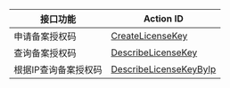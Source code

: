 | 接口功能 | Action ID | 
|---------|---------|
| 申请备案授权码 | [CreateLicenseKey](/doc/api/263/%E7%94%B3%E8%AF%B7%E5%A4%87%E6%A1%88%E6%8E%88%E6%9D%83%E7%A0%81) | 
| 查询备案授权码 | [DescribeLicenseKey](/doc/api/263/%E6%9F%A5%E8%AF%A2%E5%A4%87%E6%A1%88%E6%8E%88%E6%9D%83%E7%A0%81) | 
| 根据IP查询备案授权码 | [DescribeLicenseKeyByIp](/doc/api/263/%E6%A0%B9%E6%8D%AEIP%E6%9F%A5%E8%AF%A2%E5%A4%87%E6%A1%88%E6%8E%88%E6%9D%83%E7%A0%81) | 
